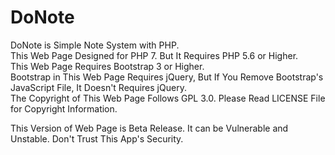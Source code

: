 # DoNote
DoNote is Simple Note System with PHP.
<br />
This Web Page Designed for PHP 7. But It Requires PHP 5.6 or Higher.
<br />
This Web Page Requires Bootstrap 3 or Higher.
<br />
Bootstrap in This Web Page Requires jQuery, But If You Remove Bootstrap's JavaScript File, It Doesn't Requires jQuery.
<br />
The Copyright of This Web Page Follows GPL 3.0. Please Read LICENSE File for Copyright Information.

This Version of Web Page is Beta Release. It can be Vulnerable and Unstable. Don't Trust This App's Security.
